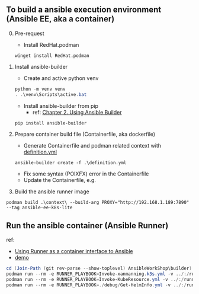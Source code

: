 ## To build a ansible execution environment (Ansible EE, aka a container)
0. Pre-request
   - Install RedHat.podman
    ```
    winget install RedHat.podman
    ```

1. Install ansible-builder
   - Create and active python venv
    ```powershell
    python -m venv venv
    . .\venv\Scripts\active.bat
    ```
   - Install ansible-builder from pip
     - ref: [Chapter 2. Using Ansible Builder](https://access.redhat.com/documentation/en-us/red_hat_ansible_automation_platform/2.0-ea/html-single/ansible_builder_guide/index)

    ```
    pip install ansible-builder
    ```

2. Prepare container build file (Containerfile, aka dockerfile)
   - Generate Containerfile and podman related context with [definition.yml](definition.yml)
   ```
   ansible-builder create -f .\definition.yml 
   ```
   - Fix some syntax (POIXFX) error in the Containerfile
   - Update the Containerfile, e.g.

3. Build the ansible runner image
```
podman build .\context\ --build-arg PROXY="http://192.168.1.189:7890" --tag ansible-ee-k8s-lite
```

## Run the ansible container (Ansible Runner)
ref: 
 - [Using Runner as a container interface to Ansible](https://ansible-runner.readthedocs.io/en/stable/container/)
 - [demo](https://github.com/ansible/ansible-runner/tree/devel/demo)

```powershell
cd (Join-Path (git rev-parse --show-toplevel) AnsibleWorkShop\builder)
podman run --rm -e RUNNER_PLAYBOOK=Invoke-xanmanning.k3s.yml -v ../:/runner localhost/ansible-ee-k8s-lite
podman run --rm -e RUNNER_PLAYBOOK=Invoke-KubeResource.yml -v ../:/runner localhost/ansible-ee-k8s-lite
podman run --rm -e RUNNER_PLAYBOOK=./debug/Get-HelmInfo.yml -v ../:/runner localhost/ansible-ee-k8s-lite
```